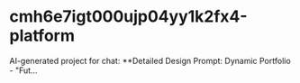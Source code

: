 # cmh6e7igt000ujp04yy1k2fx4-platform
AI-generated project for chat: **Detailed Design Prompt: Dynamic Portfolio - "Fut...
